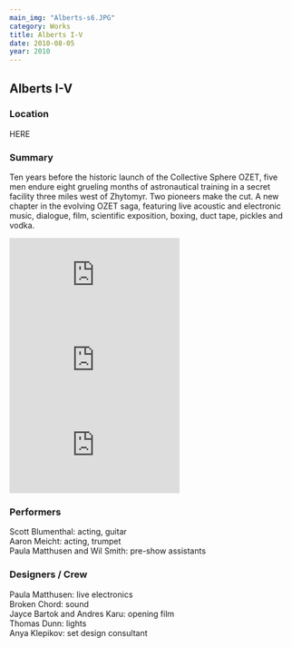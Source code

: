 ```yaml
---
main_img: "Alberts-s6.JPG"
category: Works
title: Alberts I-V
date: 2010-08-05
year: 2010
---
```

## Alberts I-V

### Location

HERE

### Summary

Ten years before the historic launch of the Collective Sphere OZET, five men endure eight grueling months of astronautical training in a secret facility three miles west of Zhytomyr. Two pioneers make the cut. A new chapter in the evolving OZET saga, featuring live acoustic and electronic music, dialogue, film, scientific exposition, boxing, duct tape, pickles and vodka.

<div class="row videos">
  <iframe class="col-sm-4 col-xs-12" src="https://youtu.be/RkwzkTxk-B4" frameborder="0" allowfullscreen></iframe>
  <iframe class="col-sm-4 col-xs-12" src="https://youtu.be/k1dlzNzs1Fk" frameborder="0" allowfullscreen></iframe>
  <iframe class="col-sm-4 col-xs-12" src="https://youtu.be/EN295MoPPis" frameborder="0" allowfullscreen></iframe>
</div>

### Performers

Scott Blumenthal: acting, guitar<br>
Aaron Meicht: acting, trumpet<br>
Paula Matthusen and Wil Smith: pre-show assistants

### Designers / Crew

Paula Matthusen: live electronics<br>
Broken Chord: sound<br>
Jayce Bartok and Andres Karu: opening film<br>
Thomas Dunn: lights<br>
Anya Klepikov: set design consultant


